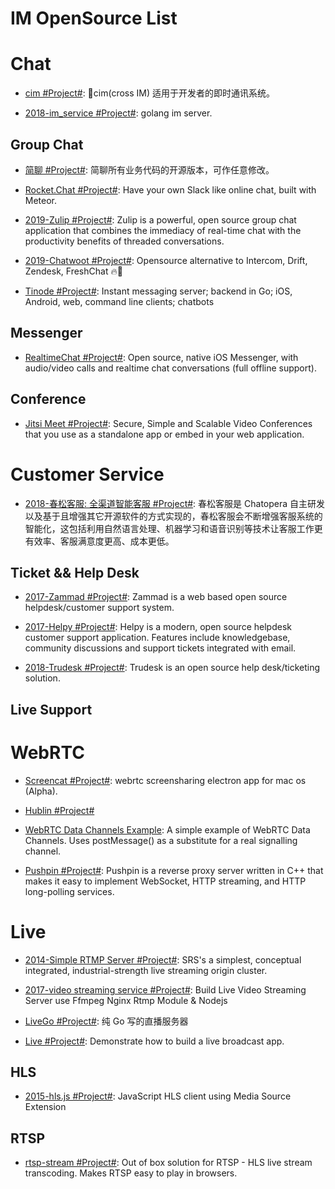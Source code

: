# IM OpenSource List

# Chat

- [cim #Project#](https://github.com/crossoverJie/cim): 📲cim(cross IM) 适用于开发者的即时通讯系统。

- [2018-im_service #Project#](https://github.com/GoBelieveIO/im_service): golang im server.

## Group Chat

- [简聊 #Project#](https://github.com/jianliaoim/talk-os): 简聊所有业务代码的开源版本，可作任意修改。

- [Rocket.Chat #Project#](https://github.com/RocketChat/Rocket.Chat): Have your own Slack like online chat, built with Meteor.

- [2019-Zulip #Project#](https://github.com/zulip/zulip): Zulip is a powerful, open source group chat application that combines the immediacy of real-time chat with the productivity benefits of threaded conversations.

- [2019-Chatwoot #Project#](https://github.com/chatwoot/chatwoot): Opensource alternative to Intercom, Drift, Zendesk, FreshChat 🔥💬

- [Tinode #Project#](https://github.com/tinode/chat): Instant messaging server; backend in Go; iOS, Android, web, command line clients; chatbots

## Messenger

- [RealtimeChat #Project#](https://github.com/relatedcode/RealtimeChat): Open source, native iOS Messenger, with audio/video calls and realtime chat conversations (full offline support).

## Conference 

- [Jitsi Meet #Project#](https://meet.jit.si): Secure, Simple and Scalable Video Conferences that you use as a standalone app or embed in your web application.

# Customer Service

- [2018-春松客服: 全渠道智能客服 #Project#](https://github.com/chatopera/cosin): 春松客服是 Chatopera 自主研发以及基于且增强其它开源软件的方式实现的，春松客服会不断增强客服系统的智能化，这包括利用自然语言处理、机器学习和语音识别等技术让客服工作更有效率、客服满意度更高、成本更低。

## Ticket && Help Desk

- [2017-Zammad #Project#](https://github.com/zammad/zammad): Zammad is a web based open source helpdesk/customer support system.

- [2017-Helpy #Project#](https://github.com/helpyio/helpy): Helpy is a modern, open source helpdesk customer support application. Features include knowledgebase, community discussions and support tickets integrated with email.

- [2018-Trudesk #Project#](https://github.com/polonel/trudesk): Trudesk is an open source help desk/ticketing solution.

## Live Support

# WebRTC

- [Screencat #Project#](https://github.com/maxogden/screencat): webrtc screensharing electron app for mac os (Alpha).

- [Hublin #Project#](https://github.com/linagora/hublin)

- [WebRTC Data Channels Example](https://parg.co/UsK): A simple example of WebRTC Data Channels. Uses postMessage() as a substitute for a real signalling channel.

- [Pushpin #Project#](https://github.com/fanout/pushpin): Pushpin is a reverse proxy server written in C++ that makes it easy to implement WebSocket, HTTP streaming, and HTTP long-polling services.

# Live

- [2014-Simple RTMP Server #Project#](https://github.com/ossrs/srs): SRS's a simplest, conceptual integrated, industrial-strength live streaming origin cluster.

- [2017-video streaming service #Project#](https://github.com/tabvn/video-streaming-service): Build Live Video Streaming Server use Ffmpeg Nginx Rtmp Module & Nodejs

- [LiveGo #Project#](https://github.com/gwuhaolin/livego): 纯 Go 写的直播服务器

- [Live #Project#](https://github.com/ltebean/Live): Demonstrate how to build a live broadcast app.

## HLS

- [2015-hls.js #Project#](https://github.com/video-dev/hls.js/): JavaScript HLS client using Media Source Extension

## RTSP

- [rtsp-stream #Project#](https://github.com/Roverr/rtsp-stream): Out of box solution for RTSP - HLS live stream transcoding. Makes RTSP easy to play in browsers.
